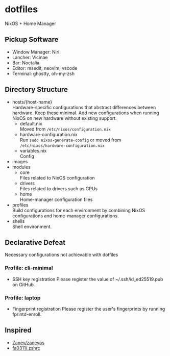 # dotfiles

NixOS + Home Manager

## Pickup Software

- Window Manager: Niri
- Lancher: Vicinae
- Bar: Noctalia
- Editor: msedit, neovim, vscode
- Terminal: ghostty, oh-my-zsh

## Directory Structure

- hosts/{host-name}<br/>
  Hardware-specific configurations that abstract differences between hardware. Keep these minimal. Add new configurations when running NixOS on new hardware without existing support.
  - default.nix<br/>
    Moved from `/etc/nixos/configuration.nix`
  - hardware-configuration.nix<br/>
    Run `sudo nixos-generate-config` or moved from `/etc/nixos/hardware-configuration.nix`
  - variables.nix<br/>
    Config
- images
- modules
  - core<br/>
    Files related to NixOS configuration
  - drivers<br/>
    Files related to drivers such as GPUs
  - home<br/>
    Home-manager configuration files
- profiles<br/>
  Build configurations for each environment by combining NixOS configurations and home-manager configurations.
- shells<br/>
  Shell environment.

## Declarative Defeat
Necessary configurations not achievable with dotfiles
### Profile: cli-minimal
- SSH key registration
  Please register the value of ~/.ssh/id_ed25519.pub on GitHub.
### Profile: laptop
- Fingerprint registration
  Please register the user's fingerprints by running fprintd-enroll.

## Inspired

- [Zaney/zaneyos](https://gitlab.com/Zaney/zaneyos)
- [fa0311/.zshrc](https://gist.github.com/fa0311/d37d53ff39c73c54c883379e8e3732df)